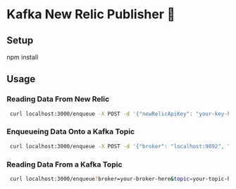 # Kafka New Relic Publisher 🌇

## Setup
npm install

## Usage

### Reading Data From New Relic

```bash
 curl localhost:3000/enqueue -X POST -d '{"newRelicApiKey": "your-key-here", "newRelicAppGuid": "your-app-guid-here"}' -H 'Content-Type: application/json'
```

### Enqueueing Data Onto a Kafka Topic

```bash
 curl localhost:3000/enqueue -X POST -d '{"broker": "localhost:9092", "topic": "test", "newRelicApiKey": "your-key-here", "newRelicAppGuid": "your-app-guid-here"}' -H 'Content-Type: application/json'
```

### Reading Data From a Kafka Topic

```bash
 curl localhost:3000/enqueue?broker=your-broker-here&topic=your-topic-here
```
